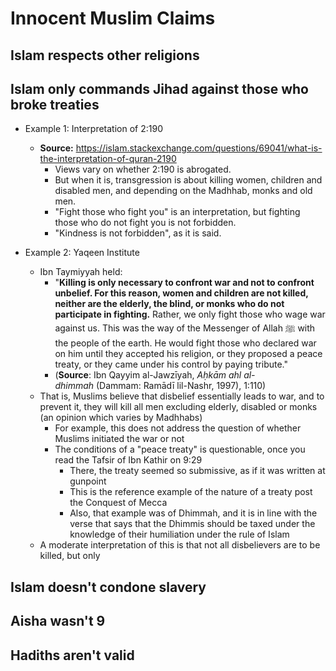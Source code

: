 # Innocent Muslim Claims

## Islam respects other religions

## Islam only commands Jihad against those who broke treaties

- Example 1: Interpretation of 2:190
	- **Source:** https://islam.stackexchange.com/questions/69041/what-is-the-interpretation-of-quran-2190
		- Views vary on whether 2:190 is abrogated.
		- But when it is, transgression is about killing women, children and disabled men, and depending on the Madhhab, monks and old men.
		- "Fight those who fight you" is an interpretation, but fighting those who do not fight you is not forbidden.
		- "Kindness is not forbidden", as it is said.

- Example 2: Yaqeen Institute
	- Ibn Taymiyyah held:
		- "**Killing is only necessary to confront war and not to confront unbelief. For this reason, women and children are not killed, neither are the elderly, the blind, or monks who do not participate in fighting.** Rather, we only fight those who wage war against us. This was the way of the Messenger of Allah ﷺ with the people of the earth. He would fight those who declared war on him until they accepted his religion, or they proposed a peace treaty, or they came under his control by paying tribute."
		- (**Source**: Ibn Qayyim al-Jawzīyah, _Aḥkām ahl al-dhimmah_ (Dammam: Ramādī lil-Nashr, 1997), 1:110)
	- That is, Muslims believe that disbelief essentially leads to war, and to prevent it, they will kill all men excluding elderly, disabled or monks (an opinion which varies by Madhhabs)
		- For example, this does not address the question of whether Muslims initiated the war or not
		- The conditions of a "peace treaty" is questionable, once you read the Tafsir of Ibn Kathir on 9:29
			- There, the treaty seemed so submissive, as if it was written at gunpoint
			- This is the reference example of the nature of a treaty post the Conquest of Mecca
			- Also, that example was of Dhimmah, and it is in line with the verse that says that the Dhimmis should be taxed under the knowledge of their humiliation under the rule of Islam
	- A moderate interpretation of this is that not all disbelievers are to be killed, but only 

## Islam doesn't condone slavery

## Aisha wasn't 9

## Hadiths aren't valid
